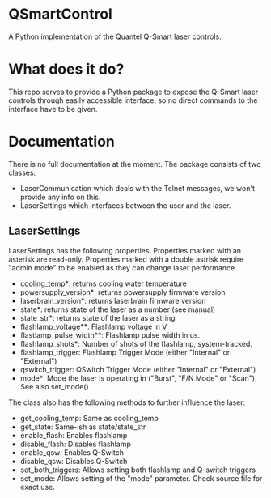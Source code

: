 # QSmartControl
A Python implementation of the Quantel Q-Smart laser controls.

# What does it do?
This repo serves to provide a Python package to expose the Q-Smart laser controls through easily accessible interface, so no direct commands to the interface have to be given.

# Documentation
There is no full documentation at the moment. The package consists of two classes: 
- LaserCommunication which deals with the Telnet messages, we won't provide any info on this.
- LaserSettings which interfaces between the user and the laser.

## LaserSettings
LaserSettings has the following properties. Properties marked with an asterisk are read-only. Properties marked with a double astrisk require "admin mode" to be enabled as they can change laser performance.
- cooling_temp\*: returns cooling water temperature
- powersupply_version\*: returns powersupply firmware version
- laserbrain_version\*: returns laserbrain firmware version
- state\*: returns state of the laser as a number (see manual)
- state_str\*: returns state of the laser as a string
- flashlamp_voltage\*\*: Flashlamp voltage in V
- flastlamp_pulse_width\*\*: Flashlamp pulse width in us.
- flashlamp_shots\*: Number of shots of the flashlamp, system-tracked.
- flashlamp_trigger: Flashlamp Trigger Mode (either "Internal" or "External")
- qswitch_trigger: QSwitch Trigger Mode (either "Internal" or "External")
- mode\*: Mode the laser is operating in ("Burst", "F/N Mode" or "Scan"). See also set_mode()

The class also has the following methods to further influence the laser:
- get_cooling_temp: Same as cooling_temp
- get_state: Same-ish as state/state_str
- enable_flash: Enables flashlamp
- disable_flash: Disables flashlamp
- enable_qsw: Enables Q-Switch
- disable_qsw: Disables Q-Switch
- set_both_triggers: Allows setting both flashlamp and Q-switch triggers
- set_mode: Allows setting of the "mode" parameter. Check source file for exact use.
